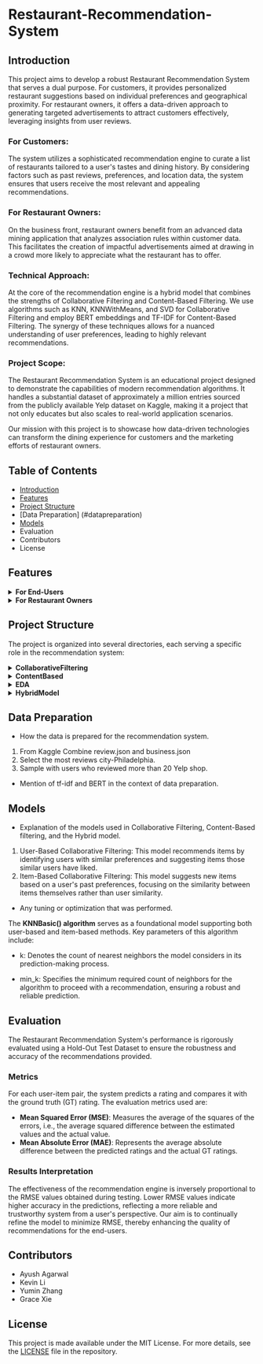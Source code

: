 # Restaurant-Recommendation-System

## Introduction

This project aims to develop a robust Restaurant Recommendation System that serves a dual purpose. For customers, it provides personalized restaurant suggestions based on individual preferences and geographical proximity. For restaurant owners, it offers a data-driven approach to generating targeted advertisements to attract customers effectively, leveraging insights from user reviews.

### For Customers:
The system utilizes a sophisticated recommendation engine to curate a list of restaurants tailored to a user's tastes and dining history. By considering factors such as past reviews, preferences, and location data, the system ensures that users receive the most relevant and appealing recommendations.

### For Restaurant Owners:
On the business front, restaurant owners benefit from an advanced data mining application that analyzes association rules within customer data. This facilitates the creation of impactful advertisements aimed at drawing in a crowd more likely to appreciate what the restaurant has to offer.

### Technical Approach:
At the core of the recommendation engine is a hybrid model that combines the strengths of Collaborative Filtering and Content-Based Filtering. We use algorithms such as KNN, KNNWithMeans, and SVD for Collaborative Filtering and employ BERT embeddings and TF-IDF for Content-Based Filtering. The synergy of these techniques allows for a nuanced understanding of user preferences, leading to highly relevant recommendations.

### Project Scope:
The Restaurant Recommendation System is an educational project designed to demonstrate the capabilities of modern recommendation algorithms. It handles a substantial dataset of approximately a million entries sourced from the publicly available Yelp dataset on Kaggle, making it a project that not only educates but also scales to real-world application scenarios.

Our mission with this project is to showcase how data-driven technologies can transform the dining experience for customers and the marketing efforts of restaurant owners.

## Table of Contents
- [Introduction](#introduction)
- [Features](#features)
- [Project Structure](#projectstructure)
- [Data Preparation] (#datapreparation)
- [Models](#models)
- Evaluation
- Contributors
- License


## Features

<details>
<summary><b>For End-Users</b></summary>


- **Personalized Recommendations**: The system utilizes user past behavior to recommend restaurants that match their taste and preferences.
- **Proximity-Based Suggestions**: Recommendations are not only tailored to preferences but also to the proximity of the user, ensuring that suggested restaurants are within a reasonable distance.
- **Diverse Cuisine Options**: By analyzing extensive data sets, the system offers a wide variety of cuisines, catering to different dietary needs and culinary tastes.
- **User Review Insights**: Incorporates insights from user reviews using advanced NLP techniques, providing a more nuanced recommendation that takes into account the sentiment and context of user reviews.


</details>

<details>
<summary><b>For Restaurant Owners</b></summary>
  
- **Advertisement Generation Tool**: Employs Association Rules Data Mining to help restaurant owners create targeted advertisements that resonate with likely customers.
- **Customer Preference Analytics**: Provides analytics on customer preferences and dining habits, enabling restaurant owners to tailor their services or menus accordingly.
- **Competitive Analysis**: Offers insights into competitors and market trends, allowing restaurant owners to position their advertisements more strategically.


</details>

## Project Structure

The project is organized into several directories, each serving a specific role in the recommendation system:

<details>
<summary><b>CollaborativeFiltering</b></summary>

- This directory contains the code and algorithms related to the Collaborative Filtering recommendation technique. It includes implementations of KNN, KNNWithMeans, and SVD algorithms.

</details>

<details>
<summary><b>ContentBased</b></summary>
  
- Here, the Content-Based Filtering logic is implemented. It utilizes NLP techniques and machine learning models like BERT and TF-IDF to analyze and match user preferences with restaurant features.
  
</details>


<details>
<summary><b>EDA</b></summary>

- Contains Jupyter notebooks and scripts used for Exploratory Data Analysis. This is where the data is explored and visualized to understand patterns and insights.

</details>

<details>
<summary><b>HybridModel</b></summary>
  
- This directory integrates the Collaborative and Content-Based Filtering approaches to form a Hybrid Model, leveraging the strengths of both techniques for improved recommendation performance.

</details>

## Data Preparation
- How the data is prepared for the recommendation system.
1. From Kaggle Combine review.json and business.json
2. Select the most reviews city-Philadelphia.
3. Sample with users who reviewed more than 20 Yelp shop.
- Mention of tf-idf and BERT in the context of data preparation.

## Models
- Explanation of the models used in Collaborative Filtering, Content-Based filtering, and the Hybrid model.
1. User-Based Collaborative Filtering: This model recommends items by identifying users with similar preferences and suggesting items those similar users have liked.
2. Item-Based Collaborative Filtering: This model suggests new items based on a user's past preferences, focusing on the similarity between items themselves rather than user similarity.
- Any tuning or optimization that was performed.

The **KNNBasic() algorithm** serves as a foundational model supporting both user-based and item-based methods. Key parameters of this algorithm include:

- k: Denotes the count of nearest neighbors the model considers in its prediction-making process.

- min_k: Specifies the minimum required count of neighbors for the algorithm to proceed with a recommendation, ensuring a robust and reliable prediction.

## Evaluation

The Restaurant Recommendation System's performance is rigorously evaluated using a Hold-Out Test Dataset to ensure the robustness and accuracy of the recommendations provided.

### Metrics
For each user-item pair, the system predicts a rating and compares it with the ground truth (GT) rating. The evaluation metrics used are:

- **Mean Squared Error (MSE)**: Measures the average of the squares of the errors, i.e., the average squared difference between the estimated values and the actual value.
- **Mean Absolute Error (MAE)**: Represents the average absolute difference between the predicted ratings and the actual GT ratings.

### Results Interpretation
The effectiveness of the recommendation engine is inversely proportional to the RMSE values obtained during testing. Lower RMSE values indicate higher accuracy in the predictions, reflecting a more reliable and trustworthy system from a user's perspective. Our aim is to continually refine the model to minimize RMSE, thereby enhancing the quality of recommendations for the end-users.



## Contributors
- Ayush Agarwal
- Kevin Li
- Yumin Zhang
- Grace Xie

## License
This project is made available under the MIT License. For more details, see the [LICENSE](https://github.com/ayush9818/Restaurant-Recommendation-System/blob/main/LICENSE) file in the repository.


